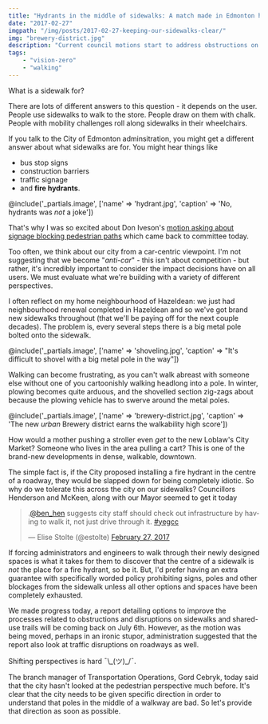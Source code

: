 ```yaml
---
title: "Hydrants in the middle of sidewalks: A match made in Edmonton heaven"
date: "2017-02-27"
imgpath: "/img/posts/2017-02-27-keeping-our-sidewalks-clear/"
img: "brewery-district.jpg"
description: "Current council motions start to address obstructions on Edmonton sidewalks, but will it be enough to combat Edmonton's infatuation with putting fire hydrants in the centre of sidewalks?"
tags: 
    - "vision-zero"
    - "walking"
---
```


What is a sidewalk for?

There are lots of different answers to this question - it depends on the user. People use sidewalks to walk to the store.
People draw on them with chalk. People with mobility challenges roll along sidewalks in their wheelchairs.
 
If you talk to the City of Edmonton adminsitration, you might get a different answer about what sidewalks are for. You might hear things
like

* bus stop signs
* construction barriers
* traffic signage
* and **fire hydrants**.

@include('_partials.image', ['name' => 'hydrant.jpg', 'caption' => 'No, hydrants was *not* a joke'])

That's why I was so excited about Don Iveson's [motion asking about signage blocking pedestrian paths](https://yegvotes.info/motions/98808818-626f-48aa-b29f-d712fc66978a)
which came back to committee today.

Too often, we think about our city from a car-centric viewpoint. I'm not suggesting that we become "*anti-car*" - this isn't about
competition - but rather, it's incredibly important to consider the impact decisions have on all users. We must evaluate
what we're building with a variety of different perspectives. 

I often reflect on my
home neighbourhood of Hazeldean: we just had neighbourhood renewal completed in Hazeldean and so we've got brand new sidewalks throughout 
(that we'll be paying off for the next couple decades). The problem is, every several steps there is a big metal pole bolted onto the sidewalk.

@include('_partials.image', ['name' => 'shoveling.jpg', 'caption' => "It's difficult to shovel with a big metal pole in the way"])

Walking can become frustrating, as you can't
walk abreast with someone else without one of you cartoonishly walking headlong into a pole. In winter, plowing becomes quite arduous,
and the shovelled section zig-zags about because the plowing vehicle has to swerve around the metal poles.

@include('_partials.image', ['name' => 'brewery-district.jpg', 'caption' => 'The new *urban* Brewery district earns the walkability high score'])

How would a mother pushing a stroller even *get* to the new Loblaw's City Market? Someone who lives in the area pulling a cart?
This is one of the brand-new developments in dense, walkable, downtown.

The simple fact is, if the City proposed installing a fire hydrant in the centre of a roadway, they would be slapped down for
being completely idiotic. So why do we tolerate this across the city on our sidewalks? Councillors Henderson and McKeen, along
with our Mayor seemed to get it today

<style>
twitterwidget { margin: 0 auto; }
</style>

<blockquote class="twitter-tweet" data-lang="en"><p lang="en" dir="ltr">.<a href="https://twitter.com/ben_hen">@ben_hen</a> suggests city staff should check out infrastructure by having to walk it, not just drive through it. <a href="https://twitter.com/hashtag/yegcc?src=hash">#yegcc</a></p>&mdash; Elise Stolte (@estolte) <a href="https://twitter.com/estolte/status/836331565198123008">February 27, 2017</a></blockquote>
<script async src="//platform.twitter.com/widgets.js" charset="utf-8"></script>

If forcing administrators and engineers to walk through their newly designed spaces is what it takes for them to discover that the 
centre of a sidewalk is *not* the place for a fire hydrant, so be it. But, I'd prefer having an extra guarantee with specifically worded
policy prohibiting signs, poles and other blockages from the sidewalk unless all other options and spaces have been completely exhausted.

We made progress today, a report detailing options to improve the processes related to obstructions and disruptions on sidewalks and
shared-use trails will be coming back on July 6th. However, as the motion was being moved, perhaps in an ironic stupor, administration
suggested that the report also look at traffic disruptions on roadways as well.

Shifting perspectives is hard ¯\\\_(ツ)\_/¯.

The branch manager of Transportation Operations, Gord Cebryk, today said that the city hasn't looked at the pedestrian perspective much before.
It's clear that the city needs to be given specific direction in order to understand that poles in the middle of a walkway are bad. 
So let's provide that direction as soon as possible.
